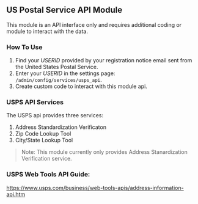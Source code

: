 ## US Postal Service API Module

This module is an API interface only and requires additional coding or module to
interact with the data.

### How To Use

1. Find your _USERID_ provided by your registration notice email sent from the
United States Postal Service.
2. Enter your _USERID_ in the settings page: `/admin/config/services/usps_api`.
3. Create custom code to interact with this module api.



### USPS API Services
The USPS api provides three services:

1. Address Standardization Verificaton
2. Zip Code Lookup Tool
3. City/State Lookup Tool

> Note:
> This module currently only provides Address Stanardization Verification
> service.

### USPS Web Tools API Guide:
https://www.usps.com/business/web-tools-apis/address-information-api.htm
